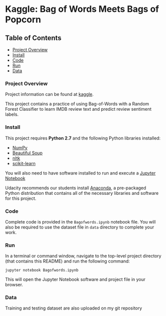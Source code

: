 # Kaggle: Bag of Words Meets Bags of Popcorn


## Table of Contents  
- [Project Overview](#project-overview)
- [Install](#install)
- [Code](#code)
- [Run](#run)
- [Data](#data)


### <a name="project-overview"></a>Project Overview

Project information can be found at [kaggle](https://www.kaggle.com/c/word2vec-nlp-tutorial).

This project contains a practice of using Bag-of-Words with a Random Forest Classifier to learn IMDB review text and predict review sentiment labels.


### <a name="install"></a>Install

This project requires **Python 2.7** and the following Python libraries installed:

- [NumPy](http://www.numpy.org/)
- [Beautiful Soup](https://www.crummy.com/software/BeautifulSoup/)
- [nltk](http://www.nltk.org/)
- [scikit-learn](http://scikit-learn.org/stable/)


You will also need to have software installed to run and execute a [Jupyter Notebook](http://jupyter.org/)

Udacity recommends our students install [Anaconda](https://www.continuum.io/downloads), a pre-packaged Python distribution that contains all of the necessary libraries and software for this project. 


### <a name="code"></a>Code

Complete code is provided in the `Bagofwords.ipynb` notebook file. You will also be required to use the dataset file in `data` directory to complete your work.


### <a name="run"></a>Run

In a terminal or command window, navigate to the top-level project directory (that contains this README) and run the following command:

```jupyter notebook Bagofwords.ipynb```

This will open the Jupyter Notebook software and project file in your browser.


### <a name='data'></a>Data
Training and testing dataset are also uploaded on my git repository

